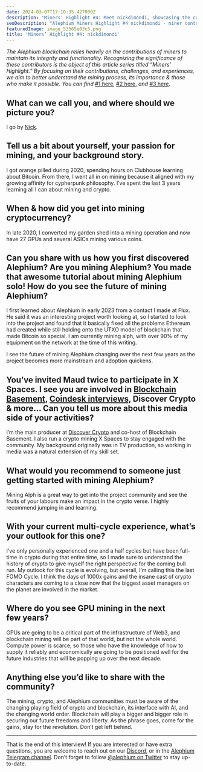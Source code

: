 ```yaml
---
date: 2024-03-07T17:10:35.427000Z
description: "Miners' Highlight #4: Meet nickdimondi, showcasing the contributions of miners who maintain Alephium's blockchain integrity and functionality."
seoDescription: "Alephium Miners Highlight #4 nickdimondi - miner contributions showcase. Blockchain integrity and functionality maintenance spotlight."
featuredImage: image_53565e03c5.png
title: 'Miners’ Highlight #4: nickdimondi'
---
```


_The Alephium blockchain relies heavily on the contributions of miners to maintain its integrity and functionality. Recognizing the significance of these contributors is the object of this article series titled “Miners’ Highlight.” By focusing on their contributions, challenges, and experiences, we aim to better understand the mining process, its importance & those who make it possible. You can find_ [#1 here](/news/post/miners-highlight-1-cedric-crispin-c4ed456f6d10), [#2 here](/news/post/miners-highlight-1-jake-aka-hiram-abiff-a8833307f316), _and_ [#3 here](/news/post/miners-highlight-3-bokiko-7b2a22ea0253)_._

## What can we call you, and where should we picture you?

I go by [Nick](https://twitter.com/NickDimondi).

## Tell us a bit about yourself, your passion for mining, and your background story.

I got orange pilled during 2020, spending hours on Clubhouse learning about Bitcoin. From there, I went all in on mining because it aligned with my growing affinity for cypherpunk philosophy. I’ve spent the last 3 years learning all I can about mining and crypto.

## When & how did you get into mining cryptocurrency?

In late 2020, I converted my garden shed into a mining operation and now have 27 GPUs and several ASICs mining various coins.

## Can you share with us how you first discovered Alephium? Are you mining Alephium? You made that awesome tutorial about mining Alephium solo! How do you see the future of mining Alephium?

I first learned about Alephium in early 2023 from a contact I made at Flux. He said it was an interesting project worth looking at, so I started to look into the project and found that it basically fixed all the problems Ethereum had created while still holding onto the UTXO model of blockchain that made Bitcoin so special. I am currently mining alph, with over 90% of my equipment on the network at the time of this writing.

I see the future of mining Alephium changing over the next few years as the project becomes more mainstream and adoption quickens.

## You’ve invited Maud twice to participate in X Spaces. I see you are involved in [Blockchain Basement](https://www.youtube.com/channel/UCB8sMtMOYVY_m6jYZcnQdUA), [Coindesk interviews,](https://www.coindesk.com/tag/nick-dimondi/) Discover Crypto & more… Can you tell us more about this media side of your activities?

I’m the main producer at [Discover Crypto](https://www.youtube.com/@DiscoverCrypto_) and co-host of Blockchain Basement. I also run a crypto mining X Spaces to stay engaged with the community. My background originally was in TV production, so working in media was a natural extension of my skill set.

## What would you recommend to someone just getting started with mining Alephium?

Mining Alph is a great way to get into the project community and see the fruits of your labours make an impact in the crypto verse. I highly recommend jumping in and learning.

## With your current multi-cycle experience, what’s your outlook for this one?

I’ve only personally experienced one and a half cycles but have been full-time in crypto during that entire time, so I made sure to understand the history of crypto to give myself the right perspective for the coming bull run. My outlook for this cycle is evolving, but overall, I’m calling this the last FOMO Cycle. I think the days of 1000x gains and the insane cast of crypto characters are coming to a close now that the biggest asset managers on the planet are involved in the market.

## Where do you see GPU mining in the next few years?

GPUs are going to be a critical part of the infrastructure of Web3, and blockchain mining will be part of that world, but not the whole world. Compute power is scarce, so those who have the knowledge of how to supply it reliably and economically are going to be positioned well for the future industries that will be popping up over the next decade.

## Anything else you’d like to share with the community?

The mining, crypto, and Alephium communities must be aware of the changing playing field of crypto and blockchain, its interface with AI, and the changing world order. Blockchain will play a bigger and bigger role in securing our future freedoms and liberty. As the phrase goes, come for the gains, stay for the revolution. Don’t get left behind.

---

That is the end of this interview! If you are interested or have extra questions, you are welcome to reach out on our [Discord](/discord), or in the [Alephium Telegram channel](https://t.me/alephiumgroup). Don’t forget to follow [@alephium on Twitter](https://twitter.com/alephium) to stay up-to-date.
